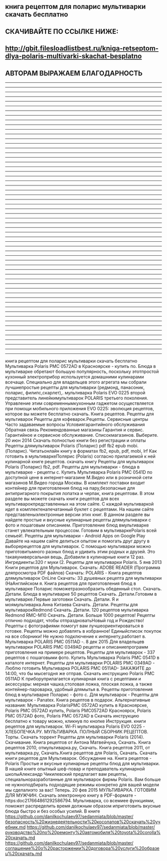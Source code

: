 книга рецептом для поларис мультиварки скачать бесплатно
--------------------------------------------------
СКАЧИВАЙТЕ ПО ССЫЛКЕ НИЖЕ:
--------------------------------------------------
http://gbit.filesloadlistbest.ru/kniga-retseptom-dlya-polaris-multivarki-skachat-besplatno
--------------------------------------------------
АВТОРАМ ВЫРАЖАЕМ БЛАГОДАРНОСТЬ
--------------------------------------------------
--------------------------------------------------
--------------------------------------------------
--------------------------------------------------
--------------------------------------------------
--------------------------------------------------
--------------------------------------------------
--------------------------------------------------
--------------------------------------------------
--------------------------------------------------
--------------------------------------------------
--------------------------------------------------
--------------------------------------------------
--------------------------------------------------
--------------------------------------------------
--------------------------------------------------
--------------------------------------------------
--------------------------------------------------
--------------------------------------------------
--------------------------------------------------
--------------------------------------------------
--------------------------------------------------
--------------------------------------------------
--------------------------------------------------
--------------------------------------------------
--------------------------------------------------
--------------------------------------------------
--------------------------------------------------
--------------------------------------------------
--------------------------------------------------
--------------------------------------------------
--------------------------------------------------
--------------------------------------------------
--------------------------------------------------
--------------------------------------------------
--------------------------------------------------
--------------------------------------------------
--------------------------------------------------
--------------------------------------------------
--------------------------------------------------
--------------------------------------------------
--------------------------------------------------
--------------------------------------------------
--------------------------------------------------
--------------------------------------------------
--------------------------------------------------
--------------------------------------------------
--------------------------------------------------
--------------------------------------------------
--------------------------------------------------
--------------------------------------------------
--------------------------------------------------
--------------------------------------------------
--------------------------------------------------
--------------------------------------------------
--------------------------------------------------
--------------------------------------------------
--------------------------------------------------
--------------------------------------------------
--------------------------------------------------
книга рецептом для поларис мультиварки скачать бесплатно Мультиварка Polaris PMC 0572AD в Красноярске - купить по. Блюда в мультиварке обретают большую популярность, поскольку этотпростой кухонный электроприбор используется домашними кулинарами всечаще. Специально для владельцев этого агрегата мы собрали лучшиепростые рецепты для мультиварки (редмонд, панасоник, поларис, филипс,скарлет),. мультиварка Polaris EVO 0225  второй представитель линейкимультиварок POLARIS третьего поколения. Управление этим современнымкухонным гаджетом осуществляется при помощи мобильного приложения EVO 0225: эволюция рецептов, которое вы можете бесплатно скачать. Книга рецептов. Рецепты для мультиварок  Рецепты для кофеварок.Рецепты. Сервисные центры  Часто задаваемые вопросы  Условиягарантийного обслуживания  Обратная связь  Рекомендованные магазины Гарантия и сервис. Гарантийное и сервисное обслуживание. Списокмагазинов. Выберите. 20 июн 2014  Скачать полностью книги без регистрации и оплаты Рецепты длямультиварок Polaris (Поларис) pdf fb2 epub mobi.  (Поларис). Читатьонлайн книгу в форматах fb2, epub, pdf, mobi, lrf  Как готовить в мультиваркеПолярис (Polaris) согласно прилагаемой к ней кулинарной книге рецептов. скачать книгу Рецепты для мультиварок Polaris (Поларис) fb2, pdf. Рецепты для мультиварки - блюда в мультиварке - рецепты с. Купить Мультиварка Polaris PMC 0541D по доступной цене в интернет-магазине М.Видео или в розничной сети магазинов М.Видео города Москвы. В комплект поставки входит контейнер для приготовления блюд на пару,безопасные для антипригарного покрытия лопатка и черпак, книга рецептови. В этом разделе вы можете скачать книги рецептов для всех мультиварокпредставленных на этом сайте. С каждой мультиваркой идет в комплектенапечатанный буклет с рецептами. На нашем сайте представленыэлектронные версии этих книг. В данном разделе вы найдете простые и вкусные кулинарные рецепты длямультиварки с фото и пошаговым описанием. Приготовление блюд вмультиварке станет увлекательным процессом. Готовим в мультиваркеPolaris всей семьей!. Рецепты для мультиварки - Android Apps on Google Play
Давайте на нашем сайте делиться опытом и помогать друг другу в выборерецептов для мультиварок. С помощью мультиварки можно приготовитьмного разных блюд и удивить этим родных и друзей. Это такаяуниверсальная вещь,  Добавили в кулинарные книги 12 раз. Ингредиенты:320 г муки (2. Рецепты для мультиварки Polaris. 5 янв 2013  Книги рецептов для Мультиварок. Скачать: ADOBE READER (Программа дляпросмотра PDF файлов) Скачать: POLARIS - Книга рецептов длямультиварок OnLine Скачать: 33 душевных рецепта для мультиварки (НаАнглийском я. Книга рецептов для приготовления блюд в мультиварке Поларис поможетразнообразить обеденный стол. Скачать. Детали. Блюда в мультиварке 50 рецептов  Скачать. Детали.Готовим в мультиварке.Первые заготовки  Скачать. Детали. Я и моямультиварка.Анна Китаева  Скачать. Детали. Рецепты для мультиварокRedmond  Скачать. Детали. 120 рецептов мультиварка Redmond RMC-M10 Скачать. Детали. Больше 1000 рецептов! Рецепты отлично подходят, чтобы отпраздноватьНовый год и Рождество! Рецепты с фотографиями помогут вам лучшеориентироваться в готовке. Рецепты можно добавлять в избранное! Единыйсписок покупок на все сборники! Не нужно подключение к интернету,работает в. Мультиварка POLARIS PMC 0511AD -. 8 дек 2015  Для владельцев мультиварки POLARIS PMC 0349AD рецепты и описаниепрограмм приготовления на примере рецептов. Рецепты для мультиварок - 337 рецептов с пошаговыми фото. Купить Мультиварка Polaris PMC 0541D в каталоге интернет. Рецепты для мультиварки POLARIS PMC 0349AD - Люблю готовить
Мультиварка POLARIS PMC 0511AD- ЗАКАЖИТЕ до 14:00, что бы мысегодня же отправ.  Скачать инструкцию Polaris PMC 0511AD  К приборуприлагается кулинарная книга с рецептами и аксессуары: мерная чашка,столовая ложка, плоская ложка, а также контейнер-пароварка, удобный длямытья в. Рецепты приготовления блюд в мультиварке Поларис - фото с. Для мультиварок - Рецепты для мультиварок - Panatex. Книга рецептов в подарок. Альтернативные названия: Мультиварка PolarisPMC 0572AD купить в Красноярске, Polaris PMC 0572AD купить, Polaris PMC0572AD Красноярск, Polaris PMC 0572AD фото, Polaris PMC 0572AD в Скачать инструкцию бесплатно к товару можно, кликнув по кнопке Инструкция. книги рецептов для мультиварок. Wi-Fi мультиварка Polaris EVO 0225 - ХЛЕБОПЕЧКА.РУ. МУЛЬТИВАРКА. ПОЛНЫЙ СБОРНИК РЕЦЕПТОВ.  Торты. Скачать торрент Рецепты для мультиварки Polaris (2014). Скачивание. Книга рецептов от Антона Матвейчука, Скачать. Книга рецептов 2010, отмультиварка.ру, Скачать. Книга рецептов 2011, от мультиварка.ру, Скачать.Книга рецептов для Polaris, Скачать. Скачать книги рецептов для Мультиварок. Обсуждение на. Книга рецептов - Polaris
Простые и вкусные кулинарные рецепты блюд для мультиварки. В нашей книге опытный шеф-повар и преподаватель кулинарной школыАлександр Чикилевский предлагает вам рецепты, специальноразработанные для мультиварок фирмы Polaris. Вам больше не нужноподбирать подходящие режимы конкретно для вашей модели  мы сделалиэто за вас! Теперь. 20 фев 2015  МУЛЬТИВАРКА. ГОТОВИМ ДЛЯ МУЖЧИН. Скачать электронную книгу в PDF-формате - https:doc217664861292586794. Мультиварка, со всемиее функциями, поможет распределить время должным образом иприготовить вкусные блюда быстро и без особых усилий. В книге
https://github.com/danilkochulaev97/sedanmiata/blob/master/безопасность%20жизнедеятельности%20косолапов%20скачать%20учебник.md
https://github.com/danilkochulaev97/sedanmiata/blob/master/руководство%20по%20ремонту%20автомобиля%20toyota%20corolla%20скачать.md
https://github.com/danilkochulaev97/sedanmiata/blob/master/соглашение%20о%20расторжении%20договора%20услуги%20образец%20скачать.md